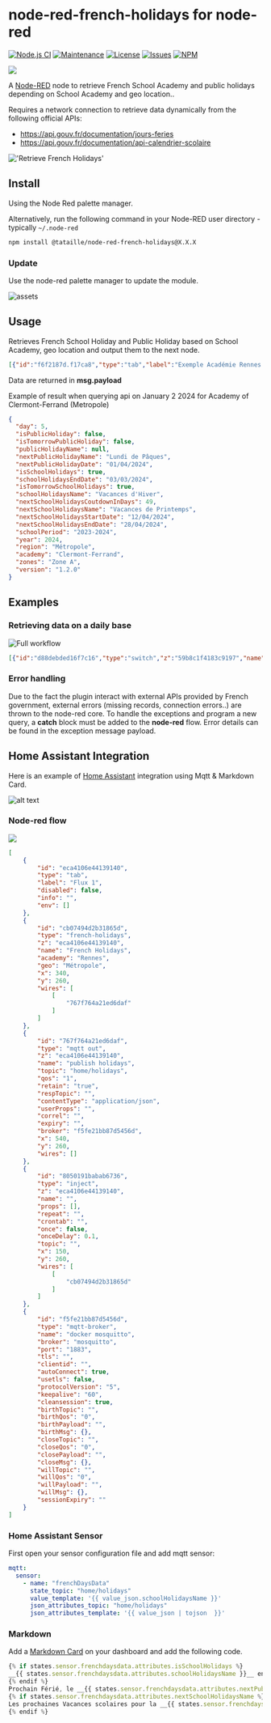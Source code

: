# node-red-french-holidays for node-red

[![Node.js CI](https://github.com/tataille/node-red-french-holidays/actions/workflows/node.js.yml/badge.svg)](https://github.com/tataille/node-red-french-holidays/actions/workflows/node.js.yml)
[![Maintenance](https://img.shields.io/badge/Maintained%3F-yes-green.svg)](https://github.com/tataille/node-red-french-holidays/graphs/commit-activity)
[![License](https://img.shields.io/badge/License-Apache%202.0-blue.svg)](https://opensource.org/licenses/Apache-2.0)
[![Issues](https://img.shields.io/github/issues/tataille/node-red-french-holidays.svg?style=flat-square)](https://github.com/tataille/node-red-french-holidays/issues)
[![NPM](https://img.shields.io/npm/dm/@tataille/node-red-french-holidays)](https://www.npmjs.com/package/@tataille/node-red-french-holidays)

<a href="https://www.buymeacoffee.com/jeanmarctaz"><img src="https://img.buymeacoffee.com/button-api/?text=Buy me a beer&emoji=🍺&slug=jeanmarctaz&button_colour=40DCA5&font_colour=ffffff&font_family=Cookie&outline_colour=000000&coffee_colour=FFDD00" /></a>

A <a href="http://nodered.org" target="_new">Node-RED</a> node to retrieve French School Academy and public holidays depending on School Academy and geo location..

Requires a network connection to retrieve data dynamically from the following official APIs:

* <https://api.gouv.fr/documentation/jours-feries>
* <https://api.gouv.fr/documentation/api-calendrier-scolaire>

!['Retrieve French Holidays'](https://github.com/tataille/node-red-french-holidays/blob/main/assets/example.gif)

## Install

Using the Node Red palette manager.

Alternatively, run the following command in your Node-RED user directory - typically `~/.node-red`


```bash
npm install @tataille/node-red-french-holidays@X.X.X
```

### Update

Use the node-red palette manager to update the module. 

![assets](https://github.com/tataille/node-red-french-holidays/blob/main/assets/node-update.gif)

## Usage

Retrieves French School Holiday and Public Holiday based on School Academy, geo location and output them to the next node.

```json
[{"id":"f6f2187d.f17ca8","type":"tab","label":"Exemple Académie Rennes & Fériés Métropole","disabled":false,"info":""},{"id":"69a824ffaab0680b","type":"french-holidays","z":"f6f2187d.f17ca8","name":"Vacances","academy":"Rennes","geo":"Métropole","x":340,"y":240,"wires":[["821c23230cbef1e6"]]},{"id":"821c23230cbef1e6","type":"debug","z":"f6f2187d.f17ca8","name":"","active":true,"tosidebar":true,"console":false,"tostatus":false,"complete":"payload","targetType":"msg","statusVal":"","statusType":"auto","x":550,"y":240,"wires":[]},{"id":"d2702ce52d9c5d50","type":"inject","z":"f6f2187d.f17ca8","name":"","props":[{"p":"payload"}],"repeat":"","crontab":"","once":false,"onceDelay":0.1,"topic":"","payload":"test","payloadType":"str","x":130,"y":240,"wires":[["69a824ffaab0680b"]]}]
```

Data are returned in __msg.payload__

Example of result when querying api on January 2 2024 for Academy of Clermont-Ferrand (Metropole)

```json
{
  "day": 5,
  "isPublicHoliday": false,
  "isTomorrowPublicHoliday": false,
  "publicHolidayName": null,
  "nextPublicHolidayName": "Lundi de Pâques",
  "nextPublicHolidayDate": "01/04/2024",
  "isSchoolHolidays": true,
  "schoolHolidaysEndDate": "03/03/2024",
  "isTomorrowSchoolHolidays": true,
  "schoolHolidaysName": "Vacances d'Hiver",
  "nextSchoolHolidaysCoutdownInDays": 49,
  "nextSchoolHolidaysName": "Vacances de Printemps",
  "nextSchoolHolidaysStartDate": "12/04/2024",
  "nextSchoolHolidaysEndDate": "28/04/2024",
  "schoolPeriod": "2023-2024",
  "year": 2024,
  "region": "Métropole",
  "academy": "Clermont-Ferrand",
  "zones": "Zone A",
  "version": "1.2.0"
}
```

## Examples

### Retrieving data on a daily base

![Full workflow](https://github.com/tataille/node-red-french-holidays/blob/main/assets/catch-example.png)

```json
[{"id":"d88debded16f7c16","type":"switch","z":"59b8c1f4183c9197","name":"","property":"day-info.day","propertyType":"global","rules":[{"t":"eq","v":"0","vt":"str"},{"t":"eq","v":"6","vt":"str"},{"t":"else"}],"checkall":"false","repair":false,"outputs":3,"x":190,"y":580,"wires":[["08db052087e131ec"],["08db052087e131ec"],["7b2060ccee5932ce"]]}]
```

### Error handling

Due to the fact the plugin interact with external APIs provided by French government, external errors (missing records, connection errors..) are thrown to the node-red core. To handle the exceptions and program a new query, a __catch__ block must be added to the __node-red__ flow. Error details can be found in the exception message payload.

## Home Assistant Integration

Here is an example of [Home Assistant](https://www.home-assistant.io/) integration using Mqtt & Markdown Card.

![alt text](assets/hass-integration.png)

### Node-red flow

![](assets/node-red-hass.png)

```json
[
    {
        "id": "eca4106e44139140",
        "type": "tab",
        "label": "Flux 1",
        "disabled": false,
        "info": "",
        "env": []
    },
    {
        "id": "cb07494d2b31865d",
        "type": "french-holidays",
        "z": "eca4106e44139140",
        "name": "French Holidays",
        "academy": "Rennes",
        "geo": "Métropole",
        "x": 340,
        "y": 260,
        "wires": [
            [
                "767f764a21ed6daf"
            ]
        ]
    },
    {
        "id": "767f764a21ed6daf",
        "type": "mqtt out",
        "z": "eca4106e44139140",
        "name": "publish holidays",
        "topic": "home/holidays",
        "qos": "1",
        "retain": "true",
        "respTopic": "",
        "contentType": "application/json",
        "userProps": "",
        "correl": "",
        "expiry": "",
        "broker": "f5fe21bb87d5456d",
        "x": 540,
        "y": 260,
        "wires": []
    },
    {
        "id": "8050191babab6736",
        "type": "inject",
        "z": "eca4106e44139140",
        "name": "",
        "props": [],
        "repeat": "",
        "crontab": "",
        "once": false,
        "onceDelay": 0.1,
        "topic": "",
        "x": 150,
        "y": 260,
        "wires": [
            [
                "cb07494d2b31865d"
            ]
        ]
    },
    {
        "id": "f5fe21bb87d5456d",
        "type": "mqtt-broker",
        "name": "docker mosquitto",
        "broker": "mosquitto",
        "port": "1883",
        "tls": "",
        "clientid": "",
        "autoConnect": true,
        "usetls": false,
        "protocolVersion": "5",
        "keepalive": "60",
        "cleansession": true,
        "birthTopic": "",
        "birthQos": "0",
        "birthPayload": "",
        "birthMsg": {},
        "closeTopic": "",
        "closeQos": "0",
        "closePayload": "",
        "closeMsg": {},
        "willTopic": "",
        "willQos": "0",
        "willPayload": "",
        "willMsg": {},
        "sessionExpiry": ""
    }
]
```

### Home Assistant Sensor

First open your sensor configuration file and add mqtt sensor:

```yaml
mqtt:
  sensor:
    - name: "frenchDaysData"
      state_topic: "home/holidays"
      value_template: '{{ value_json.schoolHolidaysName }}'
      json_attributes_topic: "home/holidays"
      json_attributes_template: '{{ value_json | tojson  }}' 
```

### Markdown

Add a [Markdown Card](https://www.home-assistant.io/dashboards/markdown/) on your dashboard and add the following code.

```javascript
{% if states.sensor.frenchdaysdata.attributes.isSchoolHolidays %}
__{{ states.sensor.frenchdaysdata.attributes.schoolHolidaysName }}__ en cours, fin le __{{ states.sensor.frenchdaysdata.attributes.schoolHolidaysEndDate }}__.
{% endif %}
Prochain Férié, le __{{ states.sensor.frenchdaysdata.attributes.nextPublicHolidayDate }}__, __{{ states.sensor.frenchdaysdata.attributes.nextPublicHolidayName }}__.
{% if states.sensor.frenchdaysdata.attributes.nextSchoolHolidaysName %}
Les prochaines Vacances scolaires pour la __{{ states.sensor.frenchdaysdata.attributes.zones }}__ sont les __{{ states.sensor.frenchdaysdata.attributes.nextSchoolHolidaysName }}__ du __{{ states.sensor.frenchdaysdata.attributes.nextSchoolHolidaysStartDate }}__ au __{{ states.sensor.frenchdaysdata.attributes.nextSchoolHolidaysEndDate }}__.
{% endif %}

```

